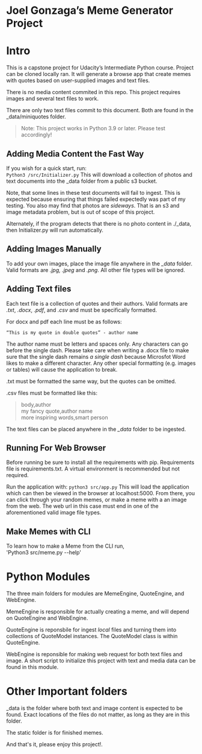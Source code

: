 # Joel Gonzaga’s Meme Generator Project

# Intro

This is a capstone project for Udacity’s Intermediate Python course. Project can be cloned locally ran. It will generate a browse app that create memes with quotes based on user-supplied images and text files.

There is no media content commited in this repo. This project requires images and several text files to work.

There are only two text files commit to this document. Both are found in the _data/miniquotes folder.

>Note: This project works in Python 3.9 or later. Please test accordingly!

## Adding Media Content the Fast Way

If you wish for a quick start, run:  
`Python3 /src/Initializer.py`
This will download a collection of photos and text documents into the _data folder from a public s3 bucket.

Note, that some lines in these test documents will fail to ingest. This is expected because ensuring that things failed expectedly was part of my testing. You also may find that photos are *sideways*. That is an s3 and image metadata problem, but is out of scope of this project.

Alternately, if the program detects that there is no photo content in ./_data, then Initializer.py will run automatically.

## Adding Images Manually

To add your own images, place the image file anywhere in the *_data* folder. Valid formats are *.jpg, .jpeg* and *.png*. All other file types will be ignored.

## Adding Text files

Each text file is a collection of quotes and their authors. Valid formats are *.txt*, *.docx*, *.pdf*, and *.csv* and must be specifically formatted.

For docx and pdf each line must be as follows:

`“This is my quote in double quotes” - author name`

The author name must be letters and spaces only. Any characters can go before the single dash. Please take care when writing a .docx file to make sure that the single dash remains *a single dash* because Microsfot Word likes to make a different character. Any other special formatting (e.g. images or tables) will cause the application to break.

.txt must be formatted the same way, but the quotes can be omitted.

.csv files must be formatted like this:

>body,author  
>my fancy quote,author name  
>more inspiring words,smart person

The text files can be placed anywhere in the *_data* folder to be ingested.

## Running For Web Browser

Before running be sure to install all the requirements with pip. Requirements file is requirements.txt. A virtual environment is recommended but not required.

Run the application with:
`python3 src/app.py`
This will load the application which can then be viewed in the browser at localhost:5000. From there, you can click through your random memes, or make a meme with a an image from the web. The web url in this case must end in one of the aforementioned valid image file types.

## Make Memes with CLI

To learn how to make a Meme from the CLI run,  
'Python3 src/meme.py --help'

# Python Modules

The three main folders for modules are MemeEngine, QuoteEngine, and WebEngine.

MemeEngine is responsible for actually creating a meme, and will depend on QuoteEngine and WebEngine.

QuoteEngine is reponsbile for ingest *local* files and turning them into collections of QuoteModel instances. The QuoteModel class is within QuoteEngine.

WebEngine is reponsible for making web request for both text files and image. A short script to initialize this project with text and media data can be found in this module.

# Other Important folders

_data is the folder where both text and image content is expected to be found. Exact locations of the files do not matter, as long as they are in this folder.

The static folder is for finished memes.

And that's it, please enjoy this project!.
